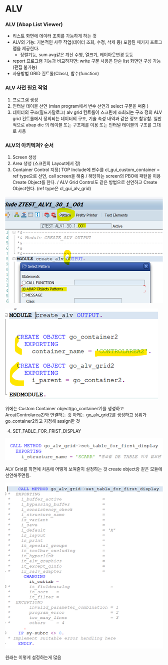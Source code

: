 # ALV

### ALV \(Abap List Viewer\)

* 리스트 화면에 데이터 조회를 가능하게 하는 것 
* ALV의 기능: 기본적인 사무 작업\(데이터 조회, 수정, 삭제 등\) 포함된 패키지 프로그램을 제공한다. 
  * 정렬기능, sum avg같은 계산 수행,  열크기, 레이아웃변경 등등
* report 프로그램 기능과 비교하자면: write 구문 사용은 단순 list 화면만 구성 가능 \(편집 불가능\)
* 사용방법 GRID 컨트롤\(Class\), 함수\(function\) 

### ALV 사전 필요 작업

1. 프로그램 생성
2. 인터널 테이블 선언 \(mian program에서 변수 선언과 select 구문을 써줌 \)
3. 데이터의 구조\(필드카탈로그\) alv grid 컨트롤이 스크린에 조회되는 구조 정의 ALV grid 컨트롤에서 정의되는 데이터의 구조, 기술 속성 내역과 같은 정보 함유함. 일반적으로 abap dic 의 테이블 또는 구조체를 이용 또는 인터널 테이블의 구조를 그대로 사용

### ALV의 아키텍쳐? 순서

1. Screen 생성
2. Area 생성 \(스크린의 Layout에서 정\)
3. Container Control 지정\( TOP Include에 변수를 cl\_gui\_custom\_container = ref type으로 선언, call screen을 해줌 / 해당하는 screen의 PBO에 패턴을 이용 Create Object를 한다. / ALV Grid Control도 같은 방법으로 선언하고 Create Object한다. \(ref type은 cl\_gui\_alv\_grid\)

![](../.gitbook/assets/image%20%28137%29.png)

![](../.gitbook/assets/image%20%28136%29.png)

위에는 Custom Container object\(go\_container2\)를 생성하고 Area\(Controlarea2\)와 연결하는 것  아래는 go\_alv\_grid2를 생성하고 상위가 go\_container2라고 지정해 assign한 것

4. SET\_TABLE\_FOR\_FRIST\_DISPLAY

![](../.gitbook/assets/image%20%28140%29.png)

 ALV Grid를 화면에 처음에 어떻게 보여줄지 설정하는 것  create object랑 같은 모듈에 선언해주면됨.

![](../.gitbook/assets/image%20%28138%29.png)

원래는 이렇게 설정하는게 많음 













